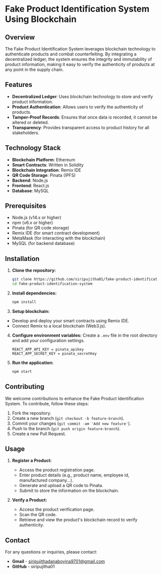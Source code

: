 # Fake Product Identification System Using Blockchain

## Overview

The Fake Product Identification System leverages blockchain technology to authenticate products and combat counterfeiting. By integrating a decentralized ledger, the system ensures the integrity and immutability of product information, making it easy to verify the authenticity of products at any point in the supply chain.

## Features

- **Decentralized Ledger**: Uses blockchain technology to store and verify product information.
- **Product Authentication**: Allows users to verify the authenticity of products.
- **Tamper-Proof Records**: Ensures that once data is recorded, it cannot be altered or deleted.
- **Transparency**: Provides transparent access to product history for all stakeholders.

## Technology Stack

- **Blockchain Platform**: Ethereum
- **Smart Contracts**: Written in Solidity
- **Blockchain Integration**: Remix IDE
- **QR Code Storage**: Pinata (IPFS)
- **Backend**: Node.js 
- **Frontend**: React.js 
- **Database**: MySQL 

## Prerequisites

- Node.js (v14.x or higher)
- npm (v6.x or higher)
- Pinata (for QR code storage)
- Remix IDE (for smart contract development)
- MetaMask (for interacting with the blockchain)
- MySQL (for backend database)

## Installation

1. **Clone the repository:**
    ```sh
    git clone https://github.com/siripujitha01/fake-product-identification-system.git
    cd fake-product-identification-system
    ```

2. **Install dependencies:**
    ```sh
    npm install
    ```

3.  **Setup blockchain:**
   - Develop and deploy your smart contracts using Remix IDE.
   - Connect Remix to a local blockchain (Web3.js).

4. **Configure environment variables:**
    Create a `.env` file in the root directory and add your configuration settings.
    ```env
   REACT_APP_API_KEY = pinata_apikey
   REACT_APP_SECRET_KEY = pinata_secretKey
    ```

5. **Run the application:**
    ```sh
    npm start
    ```
    
## Contributing

We welcome contributions to enhance the Fake Product Identification System. To contribute, follow these steps:

1. Fork the repository.
2. Create a new branch (`git checkout -b feature-branch`).
3. Commit your changes (`git commit -am 'Add new feature'`).
4. Push to the branch (`git push origin feature-branch`).
5. Create a new Pull Request.
    
## Usage

1. **Register a Product:**
   - Access the product registration page.
   - Enter product details (e.g., product name, employee id, manufactured company...).
   - Generate and upload a QR code to Pinata.
   - Submit to store the information on the blockchain.

2. **Verify a Product:**
   - Access the product verification page.
   - Scan the QR code.
   - Retrieve and view the product's blockchain record to verify authenticity.

## Contact

For any questions or inquiries, please contact:

- **Gmail** - siripujithadanaboyina9701@gmail.com
- **GitHub** - siripujitha01
